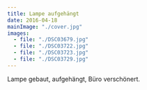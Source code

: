 ```yaml
---
title: Lampe aufgehängt
date: 2016-04-18
mainImage: "./cover.jpg"
images:
  - file: "./DSC03679.jpg"
  - file: "./DSC03722.jpg"
  - file: "./DSC03723.jpg"
  - file: "./DSC03729.jpg"
---
```


Lampe gebaut, aufgehängt, Büro verschönert.
